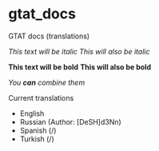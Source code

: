 # gtat_docs
GTAT docs (translations)

*This text will be italic*
_This will also be italic_

**This text will be bold**
__This will also be bold__

_You **can** combine them_

Current translations
- English
- Russian (Author: [DeSH]d3Nn)
- Spanish (/)
- Turkish (/)
